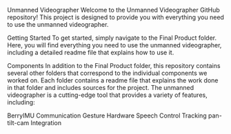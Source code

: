 Unmanned Videographer
Welcome to the Unmanned Videographer GitHub repository! This project is designed to provide you with everything you need to use the unmanned videographer.

Getting Started
To get started, simply navigate to the Final Product folder. Here, you will find everything you need to use the unmanned videographer, including a detailed readme 
file that explains how to use it.

Components
In addition to the Final Product folder, this repository contains several other folders that correspond to the individual components we worked on. Each folder contains 
a readme file that explains the work done in that folder and includes sources for the project.
The unmanned videographer is a cutting-edge tool that provides a variety of features, including:

BerryIMU
Communication
Gesture
Hardware
Speech Control
Tracking
pan-tilt-cam
Integration
